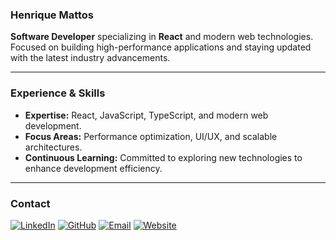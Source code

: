### Henrique Mattos

**Software Developer** specializing in **React** and modern web technologies. Focused on building high-performance applications and staying updated with the latest industry advancements.

---

### Experience & Skills
- **Expertise:** React, JavaScript, TypeScript, and modern web development.
- **Focus Areas:** Performance optimization, UI/UX, and scalable architectures.
- **Continuous Learning:** Committed to exploring new technologies to enhance development efficiency.

---

### Contact
[![LinkedIn](https://img.shields.io/badge/LinkedIn-0A66C2?style=for-the-badge&logo=linkedin&logoColor=white)](https://www.linkedin.com/in/henri-mattos/)
[![GitHub](https://img.shields.io/badge/GitHub-24292F?style=for-the-badge&logo=github&logoColor=white)](https://github.com/HenriMattos)
[![Email](https://img.shields.io/badge/Email-EA4335?style=for-the-badge&logo=gmail&logoColor=white)](mailto:henrikdepaivamattos@proton.me)
[![Website](https://img.shields.io/badge/Website-4285F4?style=for-the-badge&logo=Google-Chrome&logoColor=white)](https://seusite.com)


